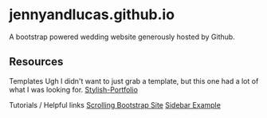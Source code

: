 jennyandlucas.github.io
=======================

A bootstrap powered wedding website generously hosted by Github.

## Resources

Templates
Ugh I didn't want to just grab a template, but this one had a lot of
what I was looking for.
[Stylish-Portfolio](http://startbootstrap.com/stylish-portfolio)

Tutorials / Helpful links
[Scrolling Bootstrap Site](http://alijafarian.com/responsive-page-scrolling-with-jquery-and-bootstrap/)
[Sidebar Example](http://startbootstrap.com/templates/simple-sidebar.html#)